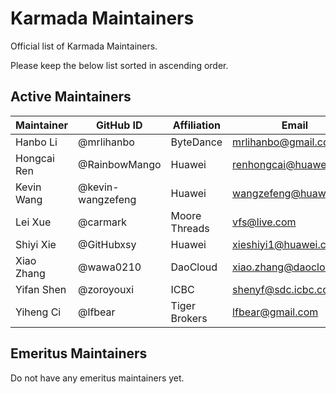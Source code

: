 # Karmada Maintainers

Official list of Karmada Maintainers.

Please keep the below list sorted in ascending order.

## Active Maintainers

| Maintainer  | GitHub ID         | Affiliation   | Email                    |
|-------------|-------------------|---------------|--------------------------|
| Hanbo Li    | @mrlihanbo        | ByteDance     | <mrlihanbo@gmail.com>    |
| Hongcai Ren | @RainbowMango     | Huawei        | <renhongcai@huawei.com>  |
| Kevin Wang  | @kevin-wangzefeng | Huawei        | <wangzefeng@huawei.com>  |
| Lei Xue     | @carmark          | Moore Threads | <vfs@live.com>           |
| Shiyi Xie   | @GitHubxsy        | Huawei        | <xieshiyi1@huawei.com>   |
| Xiao Zhang  | @wawa0210         | DaoCloud      | <xiao.zhang@daocloud.io> |
| Yifan Shen  | @zoroyouxi        | ICBC          | <shenyf@sdc.icbc.com.cn> |
| Yiheng Ci   | @lfbear           | Tiger Brokers | <lfbear@gmail.com>       |

## Emeritus Maintainers
Do not have any emeritus maintainers yet.
